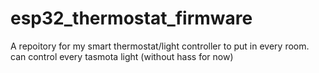 # esp32_thermostat_firmware
A repoitory for my smart thermostat/light controller to put in every room. can control every tasmota light (without hass for now)
